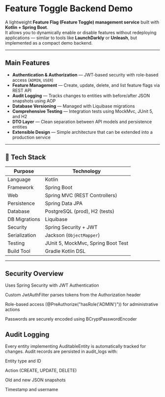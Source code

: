 # Feature Toggle Backend Demo

A lightweight **Feature Flag (Feature Toggle) management service** built with **Kotlin + Spring Boot**.  
It allows you to dynamically enable or disable features without redeploying applications — similar to tools like **LaunchDarkly** or **Unleash**, but implemented as a compact demo backend.

---

## Main Features

- **Authentication & Authorization** — JWT-based security with role-based access (`ADMIN`, `USER`)
- **Feature Management** — Create, update, delete, and list feature flags via REST API
- **Audit Logging** — Tracks changes to entities with before/after JSON snapshots using AOP
- **Database Versioning** — Managed with Liquibase migrations
- **Comprehensive Testing** — Integration tests using MockMvc, JUnit 5, and H2
- **DTO Layer** — Clean separation between API models and persistence entities
- **Extensible Design** — Simple architecture that can be extended into a production service

---

## 🧱 Tech Stack

| Purpose | Technology |
|----------|-------------|
| Language | Kotlin |
| Framework | Spring Boot |
| Web | Spring MVC (REST Controllers) |
| Persistence | Spring Data JPA |
| Database | PostgreSQL (prod), H2 (tests) |
| DB Migrations | Liquibase |
| Security | Spring Security + JWT |
| Serialization | Jackson (`ObjectMapper`) |
| Testing | JUnit 5, MockMvc, Spring Boot Test |
| Build Tool | Gradle Kotlin DSL |

---

## Security Overview

Uses Spring Security with JWT Authentication

Custom JwtAuthFilter parses tokens from the Authorization header

Role-based access (@PreAuthorize("hasRole('ADMIN')")) for administrative actions

Passwords are securely encoded using BCryptPasswordEncoder

## Audit Logging

Every entity implementing AuditableEntity is automatically tracked for changes.
Audit records are persisted in audit_logs with:

Entity type and ID

Action (CREATE, UPDATE, DELETE)

Old and new JSON snapshots

Timestamp and username
